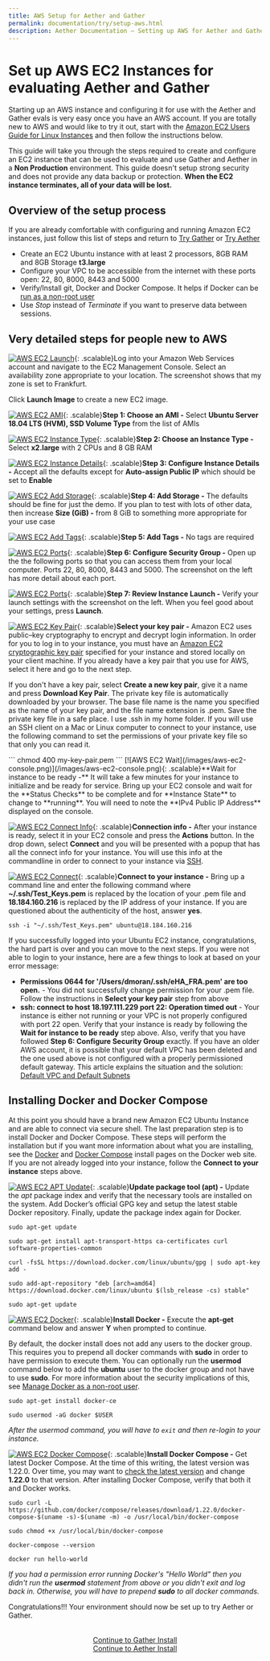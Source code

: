 ```yaml
---
title: AWS Setup for Aether and Gather
permalink: documentation/try/setup-aws.html
description: Aether Documentation – Setting up AWS for Aether and Gather evaluation
---
```

# Set up AWS EC2 Instances for evaluating Aether and Gather
Starting up an AWS instance and configuring it for use with the Aether and Gather evals is very easy once you have an AWS account.  If you are totally new to AWS and would like to try it out, start with the [Amazon EC2 Users Guide for Linux Instances](https://docs.aws.amazon.com/AWSEC2/latest/UserGuide/concepts.html) and then follow the instructions below.

This guide will take you through the steps required to create and configure an EC2 instance that can be used to evaluate and use Gather and Aether in a **Non Production** environment.  This guide doesn't setup strong security and does not provide any data backup or protection.  **When the EC2 instance terminates, all of your data will be lost.**   

## Overview of the setup process
If you are already comfortable with configuring and running Amazon EC2 instances, just follow this list of steps and return to [Try Gather](http://gather.ehealthafrica.org/documentation/try/setup) or [Try Aether](index#into-the-aether)
* Create an EC2 Ubuntu instance with at least 2 processors, 8GB RAM and 8GB Storage **t3.large**
* Configure your VPC to be accessible from the internet with these ports open: 22, 80, 8000, 8443 and 5000
* Verify/Install git, Docker and Docker Compose. It helps if Docker can be [run as a non-root user](https://docs.docker.com/install/linux/linux-postinstall/)
* Use *Stop* instead of *Terminate* if you want to preserve data between sessions.

## Very detailed steps for people new to AWS
[ ![AWS EC2 Launch](/images/aws-ec2-launch.png)](/images/aws-ec2-launch.png){: .scalable}Log into your Amazon Web Services account and navigate to the EC2 Management Console.  Select an availability zone appropriate to your location. The screenshot shows that my zone is set to Frankfurt. 

Click **Launch Image** to create a new EC2 image.

<p style="clear: both;"/>

[![AWS EC2 AMI](/images/aws-ec2-step1.png)](/images/aws-ec2-step1.png){: .scalable}**Step 1: Choose an AMI -** Select **Ubuntu Server 18.04 LTS (HVM), SSD Volume Type** from the list of AMIs

<p style="clear: both;"/>

[![AWS EC2 Instance Type](/images/aws-ec2-step2.png)](/images/aws-ec2-step2.png){: .scalable}**Step 2: Choose an Instance Type -** Select **x2.large** with 2 CPUs and 8 GB RAM

<p style="clear: both;"/>

[![AWS EC2 Instance Details](/images/aws-ec2-step3.png)](/images/aws-ec2-step3.png){: .scalable}**Step 3: Configure Instance Details -** Accept all the defaults except for **Auto-assign Public IP** which should be set to **Enable**

<p style="clear: both;"/>

[![AWS EC2 Add Storage](/images/aws-ec2-step4.png)](/images/aws-ec2-step4.png){: .scalable}**Step 4: Add Storage -** The defaults should be fine for just the demo.  If you plan to test with lots of other data, then increase **Size (GiB) -** from 8 GiB to something more appropriate for your use case 

<p style="clear: both;"/>

[![AWS EC2 Add Tags](/images/aws-ec2-step5.png)](/images/aws-ec2-step5.png){: .scalable}**Step 5: Add Tags -** No tags are required

<p style="clear: both;"/>

[![AWS EC2 Ports](/images/aws-ec2-step6.png)](/images/aws-ec2-step6.png){: .scalable}**Step 6: Configure Security Group -** Open up the the following ports so that you can access them from your local computer. Ports 22, 80, 8000, 8443 and 5000.  The screenshot on the left has more detail about each port.

<p style="clear: both;"/>

[![AWS EC2 Ports](/images/aws-ec2-step7-sm.png)](/images/aws-ec2-step7.png){: .scalable}**Step 7: Review Instance Launch -** Verify your launch settings with the screenshot on the left. When you feel good about your settings, press **Launch**.

<p style="clear: both;"/>

[![AWS EC2 Key Pair](/images/aws-ec2-KeyPair.png)](/images/aws-ec2-KeyPair.png){: .scalable}**Select your key pair -** Amazon EC2 uses public–key cryptography to encrypt and decrypt login information. In order for you to log in to your instance, you must have an [Amazon EC2 cryptographic key pair](https://docs.aws.amazon.com/AWSEC2/latest/UserGuide/ec2-key-pairs.html) specified for your instance and stored locally on your client machine.  If you already have a key pair that you use for AWS, select it here and go to the next step.  

If you don't have a key pair, select **Create a new key pair**, give it a name and press **Download Key Pair**.  The private key file is automatically downloaded by your browser. The base file name is the name you specified as the name of your key pair, and the file name extension is .pem. Save the private key file in a safe place.  I use .ssh in my home folder. If you will use an SSH client on a Mac or Linux computer to connect to your instance, use the following command to set the permissions of your private key file so that only you can read it. 
<p style="clear: both;"/>
```
chmod 400 my-key-pair.pem
```
[![AWS EC2 Wait](/images/aws-ec2-console.png)](/images/aws-ec2-console.png){: .scalable}**Wait for instance to be ready -** It will take a few minutes for your instance to initialize and be ready for service.  Bring up your EC2 console and wait for the **Status Checks** to be complete and for **Instance State** to change to **running**.  You will need to note the **IPv4 Public IP Address** displayed on the console.

<p style="clear: both;"/>

[![AWS EC2 Connect Info](/images/aws-ec2-connect.png)](/images/aws-ec2-connect.png){: .scalable}**Connection info -** After your instance is ready, select it in your EC2 console and press the **Actions** button.  In the drop down, select **Connect** and you will be presented with a popup that has all the connect info for your instance.  You will use this info at the commandline in order to connect to your instance via [SSH](https://en.wikipedia.org/wiki/Secure_Shell).  

<p style="clear: both;"/>

[![AWS EC2 Connect](/images/aws-ec2-ssh.png)](/images/aws-ec2-ssh.png){: .scalable}**Connect to your instance -** Bring up a command line and enter the following command where **~/.ssh/Test_Keys.pem** is replaced by the location of your .pem file and **18.184.160.216** is replaced by the IP address of your instance.  If you are questioned about the authenticity of the host, answer **yes**.
<p style="clear: both;"/>

```
ssh -i "~/.ssh/Test_Keys.pem" ubuntu@18.184.160.216
``` 

If you successfully logged into your Ubuntu EC2 instance, congratulations, the hard part is over and you can move to the next steps.  If you were not able to login to your instance, here are a few things to look at based on your error message:
* **Permissions 0644 for '/Users/dmoran/.ssh/eHA_FRA.pem' are too open.** - You did not successfully change permission for your .pem file.  Follow the instructions in **Select your key pair** step from above
* **ssh: connect to host 18.197.111.229 port 22: Operation timed out** - Your instance is either not running or your VPC is not properly configured with port 22 open.  Verify that your instance is ready by following the **Wait for instance to be ready** step above.  Also, verify that you have followed **Step 6: Configure Security Group** exactly.  If you have an older AWS account, it is possible that your default VPC has been deleted and the one used above is not configured with a properly permissioned default gateway.  This article explains the situation and the solution: [Default VPC and Default Subnets](https://docs.aws.amazon.com/vpc/latest/userguide/default-vpc.html)

## Installing Docker and Docker Compose
At this point you should have a brand new Amazon EC2 Ubuntu Instance and are able to connect via secure shell.  The last preparation step is to install Docker and Docker Compose.  These steps will perform the installation but if you want more information about what you are installing, see the [Docker](https://docs.docker.com/install/linux/docker-ce/ubuntu/) and [Docker Compose](https://docs.docker.com/compose/install/) install pages on the Docker web site.<BR/>
If you are not already logged into your instance, follow the **Connect to your instance** steps above.

[![AWS EC2 APT Update](/images/aws-ec2-docker1.png)](/images/aws-ec2-docker1.png){: .scalable}**Update package tool (apt) -** Update the _apt_ package index and verify that the necessary tools are installed on the system.  Add Docker’s official GPG key and setup the latest stable Docker repository. Finally, update the package index again for Docker. 
<p style="clear: both;"/>

```
sudo apt-get update

sudo apt-get install apt-transport-https ca-certificates curl software-properties-common

curl -fsSL https://download.docker.com/linux/ubuntu/gpg | sudo apt-key add -

sudo add-apt-repository "deb [arch=amd64] https://download.docker.com/linux/ubuntu $(lsb_release -cs) stable"

sudo apt-get update
```

<p style="clear: both;"/>

[![AWS EC2 Docker](/images/aws-ec2-docker2.png)](/images/aws-ec2-docker2.png){: .scalable}**Install Docker -** Execute the **apt-get** command below and answer **Y** when prompted to continue.  

By default, the docker install does not add any users to the docker group.  This requires you to prepend all docker commands with **sudo** in order to have permission to execute them.  You can optionally run the **usermod** command below to add the **ubuntu** user to the docker group and not have to use **sudo**. For more information about the security implications of this, see [Manage Docker as a non-root user](https://docs.docker.com/install/linux/linux-postinstall).
<p style="clear: both;"/>

```
sudo apt-get install docker-ce

sudo usermod -aG docker $USER
```
_After the usermod command, you will have to `exit` and then re-login to your instance._

[![AWS EC2 Docker Compose](/images/aws-ec2-docker3.png)](/images/aws-ec2-docker3.png){: .scalable}**Install Docker Compose -** Get latest Docker Compose.  At the time of this writing, the latest version was 1.22.0.  Over time, you may want to [check the latest version](https://github.com/docker/compose/releases) and change **1.22.0** to that version.  After installing Docker Compose, verify that both it and Docker works.
<p style="clear: both;"/>

```
sudo curl -L https://github.com/docker/compose/releases/download/1.22.0/docker-compose-$(uname -s)-$(uname -m) -o /usr/local/bin/docker-compose

sudo chmod +x /usr/local/bin/docker-compose

docker-compose --version

docker run hello-world
```  
_If you had a permission error running Docker's "Hello World" then you didn't run the **usermod** statement from above or you didn't exit and log back in.  Otherwise, you will have to prepend **sudo** to all docker commands._

Congratulations!!! Your environment should now be set up to try Aether or Gather.

<div style="margin-top: 2rem; text-align: center"><a href="http://gather.ehealthafrica.org/documentation/try/install">Continue to Gather Install</a><br/>
<a href="install">Continue to Aether Install</a></div>

